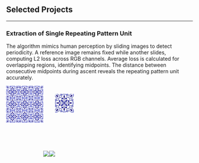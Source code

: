 ## Selected Projects

---

### Extraction of Single Repeating Pattern Unit

The algorithm mimics human perception by sliding images to detect periodicity. A reference image remains fixed while another slides, computing L2 loss across RGB channels. Average loss is calculated for overlapping regions, identifying midpoints. The distance between consecutive midpoints during ascent reveals the repeating pattern unit accurately.

<!--<img src="images/rp3.jpg" width="100"><img src="images/rp3_anim_left_to_right.gif" width="150"><img src="images/rp3_anim_top_to_bottom.gif" width="150"><img src="images/rp3_pattern.jpg" width="50">-->

<img src="images/rp3.jpg" alt="First Image" style="width: 100px; height: auto; margin: auto; padding-bottom: 92px;"><img src="images/rp3_anim_left_to_right.gif" style="width: 180px; height: auto;"><img src="images/rp3_anim_top_to_bottom.gif" style="width: 180px; height: auto;"><img src="images/rp3_pattern.jpg" alt="Last Image" style="width: 50px; height: auto; margin: auto; padding-bottom: 120px;">







